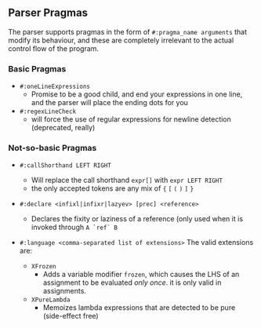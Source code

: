## Parser Pragmas
The parser supports pragmas in the form of `#:pragma_name arguments` that modify its behaviour, and these are completely irrelevant to the actual control flow of the program.

### Basic Pragmas
+ `#:oneLineExpressions`
    + Promise to be a good child, and end your expressions in one line, and the parser will place the ending dots for you
+ `#:regexLineCheck`
    + will force the use of regular expressions for newline detection (deprecated, really)

### Not-so-basic Pragmas
+ `#:callShorthand LEFT RIGHT`
    + Will replace the call shorthand `expr[]` with `expr LEFT RIGHT`
    + the only accepted tokens are any mix of `{` `[` `(` `)` `]` `}`

+ `#:declare <infixl|infixr|lazyev> [prec] <reference>`
    + Declares the fixity or laziness of a reference (only used when it is invoked through ```A `ref` B```

+ `#:language <comma-separated list of extensions>`
The valid extensions are:
    + `XFrozen`
        + Adds a variable modifier `frozen`, which causes the LHS of an assignment to be evaluated _only once_. it is only valid in assignments.
    + `XPureLambda`
        + Memoizes lambda expressions that are detected to be pure (side-effect free)
